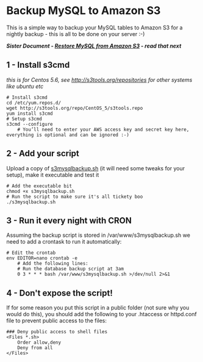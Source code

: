 # Backup MySQL to Amazon S3

This is a simple way to backup your MySQL tables to Amazon S3 for a nightly backup - this is all to be done on your server :-)

***Sister Document - [Restore MySQL from Amazon S3](https://gist.github.com/2209819) - read that next***

## 1 - Install s3cmd

*this is for Centos 5.6, see http://s3tools.org/repositories for other systems like ubuntu etc*

    # Install s3cmd
    cd /etc/yum.repos.d/
    wget http://s3tools.org/repo/CentOS_5/s3tools.repo
    yum install s3cmd
    # Setup s3cmd
    s3cmd --configure
        # You’ll need to enter your AWS access key and secret key here, everything is optional and can be ignored :-)

## 2 - Add your script

Upload a copy of [s3mysqlbackup.sh](#file_s3mysqlbackup.sh) (it will need some tweaks for your setup), make it executable and test it

    # Add the executable bit
    chmod +x s3mysqlbackup.sh
    # Run the script to make sure it's all tickety boo
    ./s3mysqlbackup.sh

## 3 - Run it every night with CRON

Assuming the backup script is stored in /var/www/s3mysqlbackup.sh we need to add a crontask to run it automatically:

    # Edit the crontab
    env EDITOR=nano crontab -e
        # Add the following lines:
        # Run the database backup script at 3am
        0 3 * * * bash /var/www/s3mysqlbackup.sh >/dev/null 2>&1

## 4 - Don't expose the script!

If for some reason you put this script in a public folder (not sure why you would do this), you should add the following to your .htaccess or httpd.conf file to prevent public access to the files:

    ### Deny public access to shell files
    <Files *.sh>
        Order allow,deny
        Deny from all
    </Files>